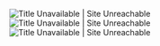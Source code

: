 ![Title Unavailable \| Site Unreachable](https://x.com/7_eito_7/status/1950051185559323032?s=46)
![Title Unavailable \| Site Unreachable](https://x.com/ctgptlb/status/1950113503785996309?s=46)
![Title Unavailable \| Site Unreachable](https://x.com/streamerfunch/status/1950077220825026937?s=46)
